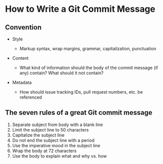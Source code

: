 # How to Write a Git Commit Message

## Convention

- Style
  - Markup syntax, wrap margins, grammar, capitalization, punctuation

- Content
  - What kind of information should the body of the commit message (if any) contain? What should it not contain?

- Metadata
  - How should issue tracking IDs, pull request numbers, etc. be referenced

## The seven rules of a great Git commit message

1. Separate subject from body with a blank line
2. Limit the subject line to 50 characters
3. Capitalize the subject line
4. Do not end the subject line with a period
5. Use the imperative mood in the subject line
6. Wrap the body at 72 characters
7. Use the body to explain what and why vs. how
